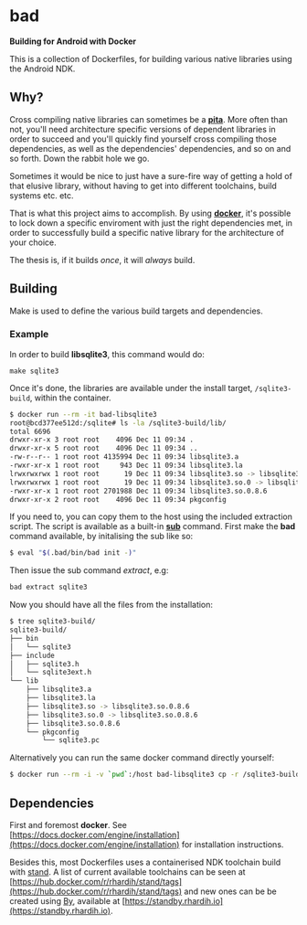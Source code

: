# bad

**Building for Android with Docker**

This is a collection of Dockerfiles, for building various native libraries using
the Android NDK.

## Why?

Cross compiling native libraries can sometimes be a
[**pita**](https://www.urbandictionary.com/define.php?term=pita). More often than
not, you'll need architecture specific versions of dependent libraries in order
to succeed and you'll quickly find yourself cross compiling those dependencies,
as well as the dependencies' dependencies, and so on and so forth. Down the
rabbit hole we go.

Sometimes it would be nice to just have a sure-fire way of getting a hold of
that elusive library, without having to get into different toolchains, build
systems etc. etc.

That is what this project aims to accomplish. By using [**docker**](https://www.docker.com), it's possible to
lock down a specific enviroment with just the right dependencies met, in order
to successfully build a specific native library for the architecture of your
choice.

The thesis is, if it builds *once*, it will *always* build.

## Building

Make is used to define the various build targets and dependencies.

### Example

In order to build **libsqlite3**, this command would do:

`make sqlite3`

Once it's done, the libraries are available under the install target, `/sqlite3-build`, within the container.

```bash
$ docker run --rm -it bad-libsqlite3
root@bcd377ee512d:/sqlite# ls -la /sqlite3-build/lib/
total 6696
drwxr-xr-x 3 root root    4096 Dec 11 09:34 .
drwxr-xr-x 5 root root    4096 Dec 11 09:34 ..
-rw-r--r-- 1 root root 4135994 Dec 11 09:34 libsqlite3.a
-rwxr-xr-x 1 root root     943 Dec 11 09:34 libsqlite3.la
lrwxrwxrwx 1 root root      19 Dec 11 09:34 libsqlite3.so -> libsqlite3.so.0.8.6
lrwxrwxrwx 1 root root      19 Dec 11 09:34 libsqlite3.so.0 -> libsqlite3.so.0.8.6
-rwxr-xr-x 1 root root 2701988 Dec 11 09:34 libsqlite3.so.0.8.6
drwxr-xr-x 2 root root    4096 Dec 11 09:34 pkgconfig
```

If you need to, you can copy them to the host using the included extraction
script. The script is available as a built-in
**[sub](https://github.com/basecamp/sub)** command. First make the
**bad** command available, by initalising the sub like so:

```bash
$ eval "$(.bad/bin/bad init -)"
```

Then issue the sub command *extract*, e.g:

```bash
bad extract sqlite3
```

Now you should have all the files from the installation:

```bash
$ tree sqlite3-build/
sqlite3-build/
├── bin
│   └── sqlite3
├── include
│   ├── sqlite3.h
│   └── sqlite3ext.h
└── lib
    ├── libsqlite3.a
    ├── libsqlite3.la
    ├── libsqlite3.so -> libsqlite3.so.0.8.6
    ├── libsqlite3.so.0 -> libsqlite3.so.0.8.6
    ├── libsqlite3.so.0.8.6
    └── pkgconfig
        └── sqlite3.pc
```

Alternatively you can run the same docker command directly yourself:

```bash
$ docker run --rm -i -v `pwd`:/host bad-libsqlite3 cp -r /sqlite3-build /host/
```

## Dependencies

First and foremost **docker**. See
[https://docs.docker.com/engine/installation](https://docs.docker.com/engine/installation) for installation instructions.

Besides this, most Dockerfiles uses a containerised NDK toolchain build with
[stand](https://github.com/rhardih/stand). A list of current available
toolchains can be seen at
[https://hub.docker.com/r/rhardih/stand/tags](https://hub.docker.com/r/rhardih/stand/tags)
and new ones can be be created using [By](https://github.com/rhardih/by),
available at [https://standby.rhardih.io](https://standby.rhardih.io).
